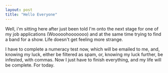 ```yaml
---
layout: post
title: "Hello Everyone"
---
```

Well, i'm sitting here after just been told I'm onto the next stage for one of
my job applications (Wooooohooooooo) and at the same time trying to find a
band for a show. Life doesn't get feeling more strange.

I have to complete a numeracy test now, which will be emailed to me, and,
knowing my luck, either be filtered as spam, or, knowing my luck further, be
infested, with commas. Now I just have to finish everything, and my life will
be complete. For today.

